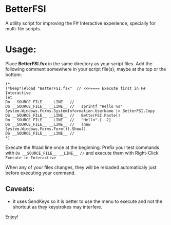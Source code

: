 # BetterFSI
A utility script for improving the F# Interactive experience, specially for multi-file scripts.

# Usage:
Place **BetterFSI.fsx** in the same directory as your script files.
Add the following comment somewhere in your script file(s), maybe at the top or the bottom:

```F#
(*          
(*keep*)#load "BetterFSI.fsx"  // <<<==== Execute first in F# Interactive
let
Do __SOURCE_FILE__ __LINE__ //
Do __SOURCE_FILE__ __LINE__ //   sprintf "Hello %s" System.Windows.Forms.SystemInformation.UserName |> BetterFSI.Copy 
Do __SOURCE_FILE__ __LINE__ //   BetterFSI.Paste()
Do __SOURCE_FILE__ __LINE__ //   "Hello".[..2]
Do __SOURCE_FILE__ __LINE__ //   (new System.Windows.Forms.Form()).Show()
Do __SOURCE_FILE__ __LINE__ //
*)
```

Execute the #load line once at the beginning.
Prefix your test commands with `Do __SOURCE_FILE__ __LINE__ //`
and execute them with Right-Click `Execute in Interactive`

When any of your files changes, they will be reloaded automaticaly just before executing your command.

## Caveats: 
- it uses SendKeys so it is better to use the menu to execute and not the shortcut as they keystrokes may interfere.

Enjoy!
